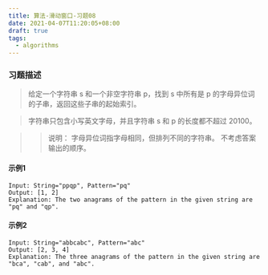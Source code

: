 ```yaml
---
title: 算法-滑动窗口-习题08
date: 2021-04-07T11:20:05+08:00
draft: true
tags:
  - algorithms
---
```

### 习题描述
> 给定一个字符串 s 和一个非空字符串 p，找到 s 中所有是 p 的字母异位词的子串，返回这些子串的起始索引。

> 字符串只包含小写英文字母，并且字符串 s 和 p 的长度都不超过 20100。

>> 说明：
>> 字母异位词指字母相同，但排列不同的字符串。
>> 不考虑答案输出的顺序。

#### 示例1
```
Input: String="ppqp", Pattern="pq"
Output: [1, 2]
Explanation: The two anagrams of the pattern in the given string are "pq" and "qp".
```
#### 示例2
```
Input: String="abbcabc", Pattern="abc"
Output: [2, 3, 4]
Explanation: The three anagrams of the pattern in the given string are "bca", "cab", and "abc".
```

